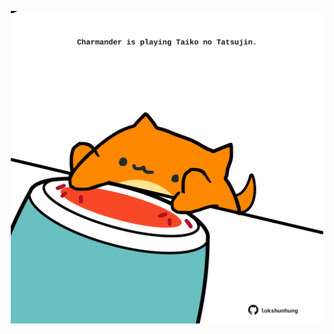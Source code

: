 <!-- built at 12/02/2023, 12:00:55 UTC -->
<p align="center">
  <img width="500" height="500" src="./ReadmeImage.svg">
</p>
